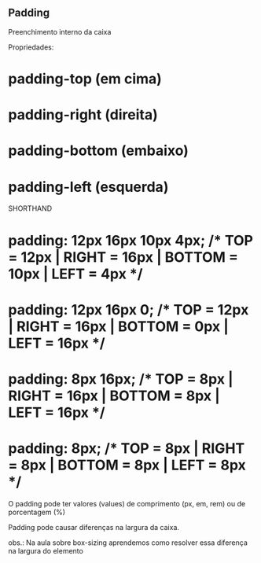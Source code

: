 ## Padding

Preenchimento interno da caixa

Propriedades:
# padding-top (em cima)
# padding-right (direita)
# padding-bottom (embaixo)
# padding-left (esquerda)

SHORTHAND
# padding: 12px 16px 10px 4px; /* TOP = 12px | RIGHT = 16px | BOTTOM = 10px | LEFT = 4px */
# padding: 12px 16px 0; /* TOP = 12px | RIGHT = 16px | BOTTOM = 0px | LEFT = 16px */
# padding: 8px 16px; /* TOP = 8px | RIGHT = 16px | BOTTOM = 8px | LEFT = 16px */
# padding: 8px; /* TOP = 8px | RIGHT = 8px | BOTTOM = 8px | LEFT = 8px */

O padding pode ter valores (values) de comprimento (px, em, rem) ou de porcentagem (%)

Padding pode causar diferenças na largura da caixa.

obs.: Na aula sobre box-sizing aprendemos como resolver essa diferença na largura do elemento

